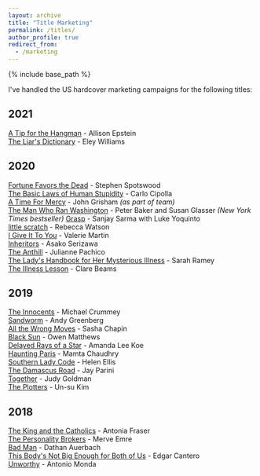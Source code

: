 ```yaml
---
layout: archive
title: "Title Marketing"
permalink: /titles/
author_profile: true
redirect_from:
  - /marketing
---
```


{% include base_path %}

I've handled the US hardcover marketing campaigns for the following titles:

## 2021
[A Tip for the Hangman](https://www.penguinrandomhouse.com/books/654111/a-tip-for-the-hangman-by-allison-epstein/) - Allison Epstein  
[The Liar's Dictionary](https://www.penguinrandomhouse.com/books/656259/the-liars-dictionary-by-eley-williams/) - Eley Williams

## 2020
[Fortune Favors the Dead](https://www.penguinrandomhouse.com/books/646872/fortune-favors-the-dead-by-stephen-spotswood/) - Stephen Spotswood  
[The Basic Laws of Human Stupidity](https://www.penguinrandomhouse.com/books/639356/the-basic-laws-of-human-stupidity-by-carlo-m-cipolla/) - Carlo Cipolla  
[A Time For Mercy](https://www.penguinrandomhouse.com/books/623067/a-time-for-mercy-by-john-grisham/) - John Grisham _(as part of team)_  
[The Man Who Ran Washington](https://www.penguinrandomhouse.com/books/253135/the-man-who-ran-washington-by-peter-baker-and-susan-glasser/) - Peter Baker and Susan Glasser _(New York Times bestseller)_ 
[Grasp](https://www.penguinrandomhouse.com/books/546526/grasp-by-sanjay-sarma-with-luke-yoquinto/) - Sanjay Sarma with Luke Yoquinto  
[little scratch](https://www.penguinrandomhouse.com/books/617429/little-scratch-by-rebecca-watson/) - Rebecca Watson  
[I Give It To You](https://www.penguinrandomhouse.com/books/635764/i-give-it-to-you-by-valerie-martin/) - Valerie Martin  
[Inheritors](https://www.penguinrandomhouse.com/books/609857/inheritors-by-asako-serizawa/) - Asako Serizawa  
[The Anthill](https://www.penguinrandomhouse.com/books/622669/the-anthill-by-julianne-pachico/) - Julianne Pachico  
[The Lady's Handbook for Her Mysterious Illness](https://www.penguinrandomhouse.com/books/207159/the-ladys-handbook-for-her-mysterious-illness-by-sarah-ramey/) - Sarah Ramey  
[The Illness Lesson](https://www.penguinrandomhouse.com/books/600712/the-illness-lesson-by-clare-beams/) - Clare Beams

## 2019
[The Innocents](https://www.penguinrandomhouse.com/books/258498/the-innocents-by-michael-crummey/) - Michael Crummey  
[Sandworm](https://www.penguinrandomhouse.com/books/597684/sandworm-by-andy-greenberg/) - Andy Greenberg  
[All the Wrong Moves](https://www.penguinrandomhouse.com/books/608580/all-the-wrong-moves-by-sasha-chapin/) - Sasha Chapin  
[Black Sun](https://www.penguinrandomhouse.com/books/563696/black-sun-by-owen-matthews/) - Owen Matthews  
[Delayed Rays of a Star](https://www.penguinrandomhouse.com/books/595106/delayed-rays-of-a-star-by-amanda-lee-koe/) - Amanda Lee Koe  
[Haunting Paris](https://www.penguinrandomhouse.com/books/600213/haunting-paris-by-mamta-chaudhry/) - Mamta Chaudhry  
[Southern Lady Code](https://www.penguinrandomhouse.com/books/567252/southern-lady-code-by-helen-ellis/) - Helen Ellis  
[The Damascus Road](https://www.penguinrandomhouse.com/books/126571/the-damascus-road-by-jay-parini/) - Jay Parini  
[Together](https://www.penguinrandomhouse.com/books/573379/together-by-judy-goldman/) - Judy Goldman  
[The Plotters](https://www.penguinrandomhouse.com/books/595403/the-plotters-by-un-su-kim/) - Un-su Kim 

## 2018
[The King and the Catholics](https://www.penguinrandomhouse.com/books/598692/the-king-and-the-catholics-by-antonia-fraser/) - Antonia Fraser  
[The Personality Brokers](https://www.penguinrandomhouse.com/books/546958/the-personality-brokers-by-merve-emre/) - Merve Emre  
[Bad Man](https://www.penguinrandomhouse.com/books/557959/bad-man-by-dathan-auerbach/) - Dathan Auerbach  
[This Body's Not Big Enough for Both of Us](https://www.penguinrandomhouse.com/books/573075/this-bodys-not-big-enough-for-both-of-us-by-edgar-cantero/) - Edgar Cantero  
[Unworthy](https://www.penguinrandomhouse.com/books/558171/unworthy-by-antonio-monda/) - Antonio Monda 